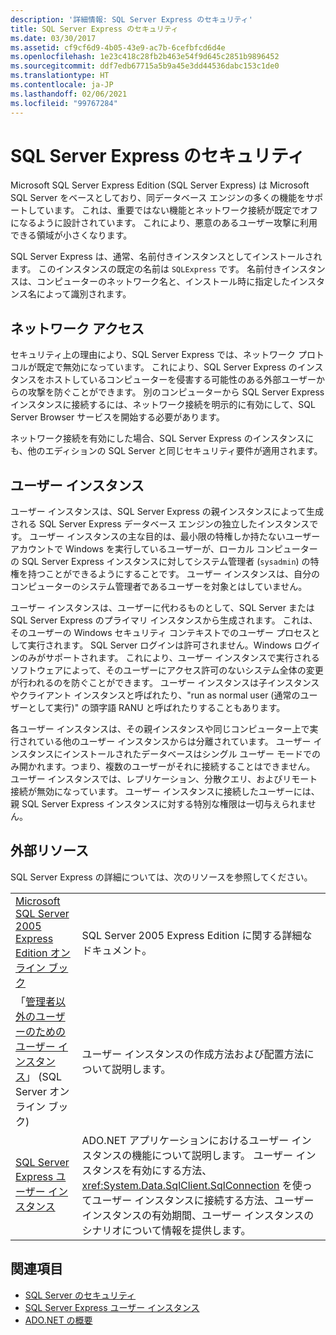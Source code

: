 ```yaml
---
description: '詳細情報: SQL Server Express のセキュリティ'
title: SQL Server Express のセキュリティ
ms.date: 03/30/2017
ms.assetid: cf9cf6d9-4b05-43e9-ac7b-6cefbfcd6d4e
ms.openlocfilehash: 1e23c418c28fb2b463e54f9d645c2851b9896452
ms.sourcegitcommit: ddf7edb67715a5b9a45e3dd44536dabc153c1de0
ms.translationtype: HT
ms.contentlocale: ja-JP
ms.lasthandoff: 02/06/2021
ms.locfileid: "99767284"
---
```

# <a name="sql-server-express-security"></a>SQL Server Express のセキュリティ

Microsoft SQL Server Express Edition (SQL Server Express) は Microsoft SQL Server をベースとしており、同データベース エンジンの多くの機能をサポートしています。 これは、重要ではない機能とネットワーク接続が既定でオフになるように設計されています。 これにより、悪意のあるユーザー攻撃に利用できる領域が小さくなります。  
  
 SQL Server Express は、通常、名前付きインスタンスとしてインストールされます。 このインスタンスの既定の名前は `SQLExpress` です。 名前付きインスタンスは、コンピューターのネットワーク名と、インストール時に指定したインスタンス名によって識別されます。  
  
## <a name="network-access"></a>ネットワーク アクセス  

 セキュリティ上の理由により、SQL Server Express では、ネットワーク プロトコルが既定で無効になっています。 これにより、SQL Server Express のインスタンスをホストしているコンピューターを侵害する可能性のある外部ユーザーからの攻撃を防ぐことができます。 別のコンピューターから SQL Server Express インスタンスに接続するには、ネットワーク接続を明示的に有効にして、SQL Server Browser サービスを開始する必要があります。  
  
 ネットワーク接続を有効にした場合、SQL Server Express のインスタンスにも、他のエディションの SQL Server と同じセキュリティ要件が適用されます。  
  
## <a name="user-instances"></a>ユーザー インスタンス  

 ユーザー インスタンスは、SQL Server Express の親インスタンスによって生成される SQL Server Express データベース エンジンの独立したインスタンスです。 ユーザー インスタンスの主な目的は、最小限の特権しか持たないユーザー アカウントで Windows を実行しているユーザーが、ローカル コンピューターの SQL Server Express インスタンスに対してシステム管理者 (`sysadmin`) の特権を持つことができるようにすることです。 ユーザー インスタンスは、自分のコンピューターのシステム管理者であるユーザーを対象とはしていません。  
  
 ユーザー インスタンスは、ユーザーに代わるものとして、SQL Server または SQL Server Express のプライマリ インスタンスから生成されます。 これは、そのユーザーの Windows セキュリティ コンテキストでのユーザー プロセスとして実行されます。 SQL Server ログインは許可されません。Windows ログインのみがサポートされます。 これにより、ユーザー インスタンスで実行されるソフトウェアによって、そのユーザーにアクセス許可のないシステム全体の変更が行われるのを防ぐことができます。 ユーザー インスタンスは子インスタンスやクライアント インスタンスと呼ばれたり、"run as normal user (通常のユーザーとして実行)" の頭字語 RANU と呼ばれたりすることもあります。  
  
 各ユーザー インスタンスは、その親インスタンスや同じコンピューター上で実行されている他のユーザー インスタンスからは分離されています。 ユーザー インスタンスにインストールされたデータベースはシングル ユーザー モードでのみ開かれます。つまり、複数のユーザーがそれに接続することはできません。 ユーザー インスタンスでは、レプリケーション、分散クエリ、およびリモート接続が無効になっています。 ユーザー インスタンスに接続したユーザーには、親 SQL Server Express インスタンスに対する特別な権限は一切与えられません。  
  
## <a name="external-resources"></a>外部リソース  

 SQL Server Express の詳細については、次のリソースを参照してください。  
  
|||  
|-|-|  
|[Microsoft SQL Server 2005 Express Edition オンライン ブック](/previous-versions/sql/sql-server-2005/ms165706(v=sql.90))|SQL Server 2005 Express Edition に関する詳細なドキュメント。|  
|「[管理者以外のユーザーのためのユーザー インスタンス](/previous-versions/sql/sql-server-2008/ms143684(v=sql.100))」 (SQL Server オンライン ブック)|ユーザー インスタンスの作成方法および配置方法について説明します。|  
|[SQL Server Express ユーザー インスタンス](sql-server-express-user-instances.md)|ADO.NET アプリケーションにおけるユーザー インスタンスの機能について説明します。 ユーザー インスタンスを有効にする方法、<xref:System.Data.SqlClient.SqlConnection> を使ってユーザー インスタンスに接続する方法、ユーザー インスタンスの有効期間、ユーザー インスタンスのシナリオについて情報を提供します。|  
  
## <a name="see-also"></a>関連項目

- [SQL Server のセキュリティ](sql-server-security.md)
- [SQL Server Express ユーザー インスタンス](sql-server-express-user-instances.md)
- [ADO.NET の概要](../ado-net-overview.md)
